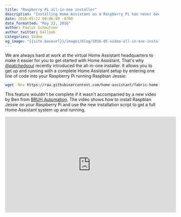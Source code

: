 ```yaml
---
title: "Raspberry Pi all-in-one installer"
description: "Installing Home Assistant on a Raspberry Pi has never been easier with the new all-in-one installer."
date: 2016-05-22 09:06:00 -0700
date_formatted: "May 22, 2016"
author: Paulus Schoutsen
author_twitter: balloob
categories: Video
og_image: "{{site.baseurl}}/images/blog/2016-05-video-all-in-one-installer/preview-video.jpg"
---
```


We are always hard at work at the virtual Home Assistant headquarters to make it easier for you to get started with Home Assistant. That's why [@patchedsoul] recently introduced the all-in-one installer. It allows you to get up and running with a complete Home Assistant setup by entering one line of code into your Raspberry Pi running Raspbian Jessie:

```bash
wget -Nnv https://raw.githubusercontent.com/home-assistant/fabric-home-assistant/master/hass_rpi_installer.sh && bash hass_rpi_installer.sh;
```

This feature wouldn't be complete if it wasn't accompanied by a new video by Ben from [BRUH Automation](http://www.bruhautomation.com). The video shows how to install Raspbian Jessie on your Raspberry Pi and use the new installation script to get a full Home Assistant system up and running.

<div class='videoWrapper'>
<iframe width="560" height="315" src="https://www.youtube.com/embed/VGl3KTrYo6s" frameborder="0" allowfullscreen></iframe>
</div>

[@patchedsoul]: https://github.com/patchedsoul
